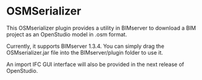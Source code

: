 # OSMSerializer

This OSMserializer plugin provides a utility in BIMserver to download a BIM project as an OpenStudio model in .osm format.

Currently, it supports BIMserver 1.3.4. You can simply drag the OSMserializer.jar file into the BIMserver/plugin folder to use it.

An import IFC GUI interface will also be provided in the next release of OpenStudio.
